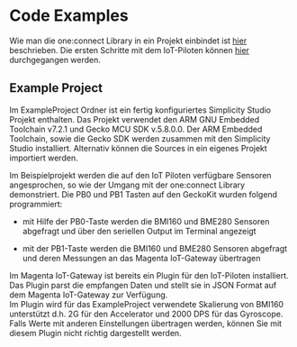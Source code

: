 # Code Examples
Wie man die one:connect Library in ein Projekt einbindet ist [hier][linkLib] beschrieben.
Die ersten Schritte mit dem IoT-Piloten können [hier][linkSteps] durchgegangen werden.


## Example Project
Im ExampleProject Ordner ist ein fertig konfiguriertes Simplicity Studio Projekt enthalten.
Das Projekt verwendet den ARM GNU Embedded Toolchain v7.2.1 und Gecko MCU SDK v.5.8.0.0. Der ARM  Embedded Toolchain, sowie die Gecko SDK werden zusammen mit den Simplicity Studio installiert.
Alternativ können die Sources in ein eigenes Projekt importiert werden.

Im Beispielprojekt werden die auf den IoT Piloten verfügbare Sensoren angesprochen, so wie der Umgang mit der one:connect Library demonstriert. Die PB0 und PB1 Tasten auf den GeckoKit wurden folgend programmiert:  

- mit Hilfe der PB0-Taste werden die BMI160 und BME280 Sensoren abgefragt und über den
seriellen Output im Terminal angezeigt  

- mit der PB1-Taste werden die BMI160 und BME280 Sensoren abgefragt und deren Messungen an das Magenta IoT-Gateway übertragen

Im Magenta IoT-Gateway ist bereits ein Plugin für den IoT-Piloten installiert. Das Plugin parst die empfangen Daten und stellt sie in JSON Format auf dem Magenta IoT-Gateway zur Verfügung.  
Im Plugin wird für das ExampleProject verwendete Skalierung von BMI160 unterstützt d.h. 2G für den Accelerator und 2000 DPS für das Gyroscope. Falls Werte mit anderen Einstellungen übertragen werden, können Sie mit diesem Plugin nicht richtig dargestellt werden.

[linkLib]:[../04_oneconnect_verbindungslibrary]
[linkSteps]:[../05_first_steps]
